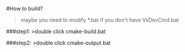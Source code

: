 <!--
 * @Description: introduce how to build windows library
 * @Author: wolf-herd
 * @Date: 2020-10-19 20:01:30
 * @LastEditTime: 2020-10-19 20:39:06
 * @LastEditors: wolf-herd
-->
#How to build?

>maybe you need to modify *.bat if you don't have VsDevCmd.bat

###step1:
    >double click cmake-build.bat

###step2:
    >double click cmake-output.bat


    
